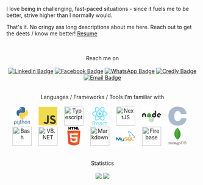 I love being in challenging, fast-paced situations - since it fuels me to be better, strive higher than I normally would.  
  
That's it. No cringy ass long descriptions about me here. Reach out to get the deets / know me better! [Resume](https://adityac.xyz/src/resume/AdityaChakravortyCV.pdf)  
<br><br>
<div id="main" align="center">
  Reach me on<br><br>
  <div id="socials">
    <a href="https://www.linkedin.com/in/aditya-chakravorty/"><img src="https://img.shields.io/badge/LinkedIn-8a817c?style=for-the-badge&logo=linkedin&logoColor=white" alt="LinkedIn Badge"/></a>
    <a href="https://www.facebook.com/aditya.chakravorty.18"><img src="https://img.shields.io/badge/Facebook-606c38?style=for-the-badge&logo=facebook&logoColor=white" alt="Facebook Badge"/></a>
    <a href="https://wa.me/7583941739"><img src="https://img.shields.io/badge/WhatsApp-99582a?style=for-the-badge&logo=whatsapp&logoColor=white" alt="WhatsApp Badge"/></a>
    <a href="https://www.credly.com/users/aditya-chakravorty"><img src="https://img.shields.io/badge/Credly-003566?style=for-the-badge&logo=credly&logoColor=white" alt="Credly Badge"/></a>
    <a href="mailto:chakravortyaditya@gmail.com"><img src="https://img.shields.io/badge/Email-bb3e03?style=for-the-badge&logo=gmail&logoColor=white" alt="Email Badge"/></a>
  </div>
  <br><br>
  Languages / Frameworks / Tools I'm familiar with
  <br><br>
  <div id="techstack">
    <img src="https://github.com/devicons/devicon/blob/master/icons/python/python-original-wordmark.svg" title="Python" width="50" height="50">&emsp;
    <img src="https://github.com/devicons/devicon/blob/master/icons/javascript/javascript-original.svg" title="Javascript" width="50" height="50">&emsp;
    <img src="https://cdn.jsdelivr.net/gh/devicons/devicon/icons/typescript/typescript-plain.svg" title="Typescript" width="50" height="50">&emsp;
    <img src="https://github.com/devicons/devicon/blob/master/icons/react/react-original-wordmark.svg" title="ReactJS" width="50" height="50">&emsp;
    <img src="https://cdn.jsdelivr.net/gh/devicons/devicon/icons/nextjs/nextjs-original.svg" title="NextJS" width="50" height="50">&emsp;
    <img src="https://github.com/devicons/devicon/blob/master/icons/nodejs/nodejs-original-wordmark.svg" title="NodeJS" width="50" height="50">&emsp;
    <img src="https://github.com/devicons/devicon/blob/master/icons/c/c-original.svg" title="C" width="50" height="50">&emsp;
    <img src="https://cdn.jsdelivr.net/gh/devicons/devicon/icons/bash/bash-original.svg" title="Bash" width="50" height="50">&emsp;
    <img src="https://cdn.jsdelivr.net/gh/devicons/devicon/icons/dot-net/dot-net-original.svg" title="VB.NET" width="50" height="50">&emsp;
    <img src="https://github.com/devicons/devicon/blob/master/icons/html5/html5-original-wordmark.svg" title="HTML5" width="50" height="50">&emsp;
    <img src="https://cdn.jsdelivr.net/gh/devicons/devicon/icons/markdown/markdown-original.svg" title="Markdown" width="50" height="50">&emsp;
    <img src="https://github.com/devicons/devicon/blob/master/icons/mysql/mysql-original-wordmark.svg" title="MySQL" width="50" height="50">&emsp;
    <img src="https://cdn.jsdelivr.net/gh/devicons/devicon/icons/firebase/firebase-plain.svg" title="Firebase" width="50" height="50">&emsp;
    <img src="https://github.com/devicons/devicon/blob/master/icons/mongodb/mongodb-original-wordmark.svg" title="MongoDB" width="50" height="50">&emsp;
  </div>
  <br><br>
  Statistics<br><br>
  <div id="stats">
    <img src="https://github-readme-stats.vercel.app/api?username=hannesxc&count_private=true&show_icons=true&theme=merko&line_height=27">
    <img src="https://github-readme-stats.vercel.app/api/top-langs/?username=hannesxc&count_private=true">
  </div>
</div>
